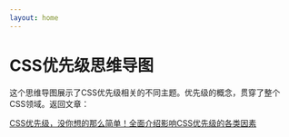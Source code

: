 ```yaml
---
layout: home
---
```


# CSS优先级思维导图

这个思维导图展示了CSS优先级相关的不同主题。优先级的概念，贯穿了整个CSS领域。返回文章：

[CSS优先级，没你想的那么简单！全面介绍影响CSS优先级的各类因素](./css-specificity)

<cssSpecMind />

<script setup>
import cssSpecMind from '../../components/cssSpecMind.vue'
</script>
